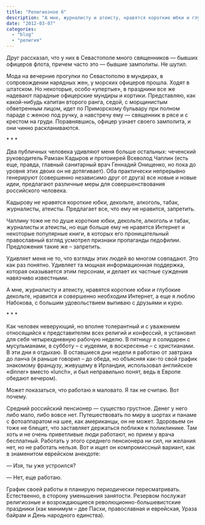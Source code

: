 ```yaml
---
title: "Религиозное 6"
description: "А мне, журналисту и атеисту, нравятся короткие юбки и глубокие декольте,  нравится и совершенно необходим  Интернет,  а еще я люблю Набокова, с большим удовольствием выпиваю с друзьями и курю."
date: "2012-03-07"
categories: 
  - "blog"
  - "религия"
---
```


Друг  рассказал, что у них в Севастополе много священников  —&nbsp;бывших офицеров флота, причем часто это —&nbsp;бывшие замполиты. Не шутил.

Мода на вечерние прогулки  по Севастополю в мундирах, в сопровождении нарядных  жен, у морских офицеров прошла. Ходят в штатском. Но некоторые, особо «упертые»,  в праздники все же надевают парадные офицерские мундиры и  кортики.  Представляю, как какой-нибудь капитан второго ранга, седой, с морщинистым обветренным лицом, идет по Приморскому бульвару при полном параде с  женою под ручку, а навстречу ему —&nbsp;священник в рясе и с крестом на груди.  Поравнявшись, офицер узнает своего замполита, и они чинно раскланиваются.

\*&nbsp;\*&nbsp;\*

Два публичных человека удивляют меня больше остальных:  чеченский руководитель Рамзан Кадыров и протоиерей Всеволод  Чаплин  (есть еще, правда,  главный санитарный врач Геннадий Онищенко, но пока  до уровня этих двоих он не дотягивает). Оба практически непрерывно генерируют  (совершенно независимо друг от друга)  все новые и новые идеи, предлагают  различные меры для совершенствования  российского человека.

Кадырову не нравятся короткие юбки, декольте, алкоголь, табак, журналисты, атеисты.  Предлагает все, что ему не нравится,  запретить.

Чаплину тоже  не по душе короткие юбки, декольте, алкоголь и табак, журналисты и атеисты, но еще больше ему не нравятся  Интернет  и  некоторые популярные книги, в которых его проницательный православный взгляд усмотрел признаки пропаганды педофилии.  Предложения такие же – запретить.

Удивляет меня не то,  что взгляды этих людей  во многом совпадают. Это как раз понятно.  Удивляет та  мощная информационная поддержка, которая оказывается этим персонам, и  делает их частные суждения  навязчиво  известными.

А мне, журналисту и атеисту, нравятся короткие юбки и глубокие декольте,  нравится и совершенно необходим  Интернет,  а еще я люблю Набокова, с большим удовольствием выпиваю с друзьями и курю.

\*&nbsp;\*&nbsp;\*     

Как человек неверующий, но вполне толерантный и с уважением относящийся к представителям  всех религий и конфессий,  я установил для себя  четырехдневную рабочую неделю.  В пятницу я солидарен с мусульманами, в субботу – с иудеями, в воскресенье – с христианами. В эти дни я отдыхаю. В оставшиеся дни недели я работаю от завтрака до ланча (я раньше говорил – до обеда, но объясняя как-то свой график знакомому французу, живущему в Ирландии, использовал  английское «dinner»  вместо «lunch», и был неправильно понят, ведь в Европе обедают вечером).

Может показаться, что  работаю я маловато.  Я так не считаю.  Вот почему.

Средний российский пенсионер  —&nbsp;существо грустное. Денег у него либо мало, либо вовсе нет.  Путешествовать по миру в шортах и панаме с фотоаппаратом на шее, как американцы, он не может. Здоровьем он тоже не блещет, что заставляет держаться поближе к поликлинике. Там хоть и не очень приветливые люди работают, но прием у врача бесплатный.  Работать  у этого среднего пенсионера ни сил, ни желания нет, но  не работать  нельзя.  Вот и ищет он  компромиссный  вариант, как в знаменитом еврейском анекдоте:

—&nbsp;Изя, ты уже устроился?

—&nbsp;Нет, еще работаю.

График своей работы  я планирую периодически пересматривать. Естественно, в сторону уменьшения занятости.  Резервом послужат религиозные   и возрождающиеся революционно-большевистские  праздники (как минимум – две Пасхи, православная и еврейская,  Ураза байрам и День народного единства).
